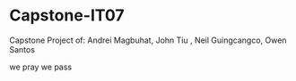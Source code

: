 # Capstone-IT07
 Capstone Project of:
Andrei Magbuhat, John Tiu , Neil Guingcangco, Owen Santos






we pray we pass
